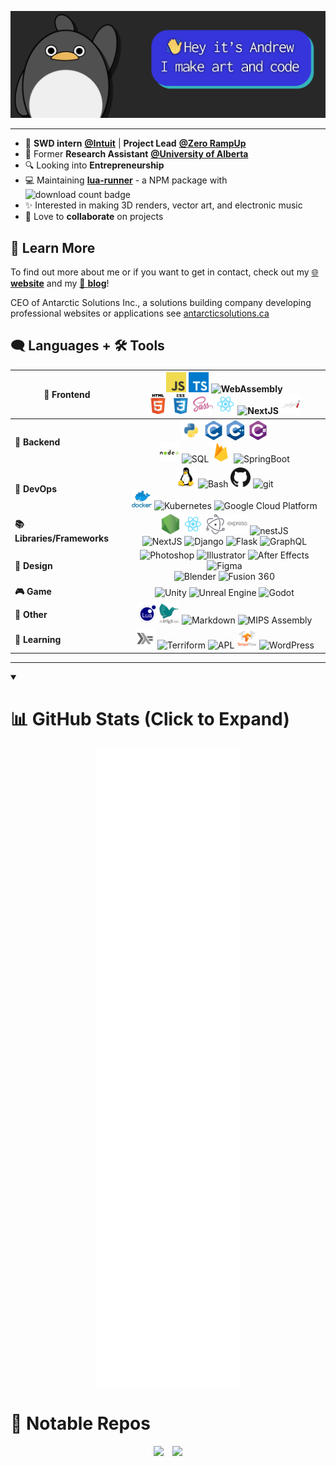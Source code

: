 ![banner](img/banner.gif)

---

- 📌 **SWD intern** [**@Intuit**](https://www.intuit.com/) | **Project Lead** [**@Zero RampUp**](https://zerorampup.com/)
- 📜 Former **Research Assistant** [**@University of Alberta**](https://www.ualberta.ca/index.html)
- 🔍 Looking into **Entrepreneurship** 
- 💻 Maintaining [**lua-runner**](https://github.com/Zeyu-Li/lua-runner) - a NPM package with ![download count badge](https://img.shields.io/npm/dt/lua-runner.svg "download count badge")
- ✨ Interested in making 3D renders, vector art, and electronic music 
- 💖 Love to **collaborate** on projects

## 🧭 Learn More

To find out more about me or if you want to get in contact, check out my [🌐 **website**](https://andrewli.site/) and my [📰 **blog**](https://blog.andrewli.site/)! 

CEO of Antarctic Solutions Inc., a solutions building company developing professional websites or applications see [antarcticsolutions.ca](https://antarcticsolutions.ca/)

## 🗨 Languages + 🛠 Tools 

<!-- img/icons from devicon.dev, icons8.com, or vectorlogo.zone -->

| **:hibiscus: Frontend**          | <img alt="JavaScript" title="JavaScript" width="32px" src="https://raw.githubusercontent.com/github/explore/80688e429a7d4ef2fca1e82350fe8e3517d3494d/topics/javascript/javascript.png" /> <img alt="Typescript" title="Typescript" width="32px" src="https://raw.githubusercontent.com/github/explore/80688e429a7d4ef2fca1e82350fe8e3517d3494d/topics/typescript/typescript.png" /> <img src="https://www.vectorlogo.zone/logos/webassembly/webassembly-icon.svg" alt="WebAssembly" title="WebAssembly" width="32"/> <br /> <img alt="HTML5" title="HTML5"  width="32px" src="https://raw.githubusercontent.com/github/explore/80688e429a7d4ef2fca1e82350fe8e3517d3494d/topics/html/html.png"/> <img alt="CSS3" title="CSS3" width="32px" src="https://raw.githubusercontent.com/github/explore/80688e429a7d4ef2fca1e82350fe8e3517d3494d/topics/css/css.png" /> <img alt="SCSS" title="SCSS" width="32px" src="https://raw.githubusercontent.com/github/explore/80688e429a7d4ef2fca1e82350fe8e3517d3494d/topics/sass/sass.png" />  <img alt="React/React Native" title="React/React Native" width="32px" src="https://raw.githubusercontent.com/github/explore/80688e429a7d4ef2fca1e82350fe8e3517d3494d/topics/react/react.png" /> <img alt="NextJS" title="NextJS" width="32px" src="https://cdn.jsdelivr.net/gh/devicons/devicon/icons/nextjs/nextjs-original-wordmark.svg" /> <img alt="Jekyll" title="Jekyll" width="32px" src="https://raw.githubusercontent.com/github/explore/80688e429a7d4ef2fca1e82350fe8e3517d3494d/topics/jekyll/jekyll.png" /> |
|----------------------------------|:----------------------------------------------------------------------------------------------------------------------------------------------------------------------------------------------------------------------------------------------------------------------------------------------------------------------------------------------------------------------------------------------------------------------------------------------------------------------------------------------------------------------------------------------------------------------------------------------------------------------------------------------------------------------------------------------------------------------------------------------------------------------------------------------------------------------------------------------------------------------------------------------------------------------------------------------------------------------------------------------------------------------------------------------------------------------------------------------------------------------------------------------------------------------------------------------------------------------------------------------------------------------------------------------------------------------------------------------------------------------------------------------------------------------------------------------------------------------------------------------------------------------------------------------------------:|
| **:briefcase: Backend**          | <img alt="Python" title="Python" width="32px" src="https://raw.githubusercontent.com/github/explore/80688e429a7d4ef2fca1e82350fe8e3517d3494d/topics/python/python.png" /> <img src="https://raw.githubusercontent.com/devicons/devicon/master/icons/c/c-original.svg" alt="c" title="c" width="32" height="32"/> <img src="https://raw.githubusercontent.com/devicons/devicon/master/icons/cplusplus/cplusplus-original.svg" alt="c++" title="c++" width="32" height="32"/> <img src="https://raw.githubusercontent.com/devicons/devicon/master/icons/csharp/csharp-original.svg" alt="c#" title="c#" width="32" height="32"/> <br />  <img src="https://raw.githubusercontent.com/devicons/devicon/master/icons/nodejs/nodejs-original-wordmark.svg" alt="nodejs" title="nodejs" width="32" height="32"/> <img alt="SQL" title="SQL" width="32px" src="https://img.icons8.com/metro/32/4a90e2/database.png" /> <img alt="Firebase" title="Firebase" width="32px" src="https://raw.githubusercontent.com/github/explore/80688e429a7d4ef2fca1e82350fe8e3517d3494d/topics/firebase/firebase.png" /> <img alt="SpringBoot" title="SpringBoot" width="32px" src="https://cdn.jsdelivr.net/gh/devicons/devicon/icons/spring/spring-original.svg" />                                                                                                                                |
| **:robot: DevOps**          | <img src="https://raw.githubusercontent.com/devicons/devicon/master/icons/linux/linux-original.svg" alt="linux" title="linux" width="32" height="32"/> <img alt="Bash" title="Bash" width="32px" src="https://cdn.jsdelivr.net/gh/devicons/devicon/icons/bash/bash-plain.svg" /> <img alt="GitHub" title="GitHub" width="32px" src="https://raw.githubusercontent.com/github/explore/78df643247d429f6cc873026c0622819ad797942/topics/github/github.png" /> <img src="https://www.vectorlogo.zone/logos/git-scm/git-scm-icon.svg" alt="git" title="git" width="32" height="32"/> <br /><img alt="Docker" title="Docker" width="32px" src="https://raw.githubusercontent.com/github/explore/78df643247d429f6cc873026c0622819ad797942/topics/docker/docker.png" /> <img src="https://cdn.jsdelivr.net/gh/devicons/devicon/icons/kubernetes/kubernetes-plain-wordmark.svg" alt="Kubernetes" title="Kubernetes" width="32" height="32"/> <img alt="Google Cloud Platform" title="Google Cloud Platform" width="32px"  src="https://img.icons8.com/color/32/000000/google-cloud-platform.png"/>                                                                                                                                 |
| **:books: Libraries/Frameworks** | <img alt="Node.js" title="Node.js" width="32px" src="https://raw.githubusercontent.com/github/explore/80688e429a7d4ef2fca1e82350fe8e3517d3494d/topics/nodejs/nodejs.png" /> <img alt="React/React Native" title="React/React Native" width="32px" src="https://raw.githubusercontent.com/github/explore/80688e429a7d4ef2fca1e82350fe8e3517d3494d/topics/react/react.png" /> <img alt="electron" title="electron" width="32px" src="https://raw.githubusercontent.com/github/explore/80688e429a7d4ef2fca1e82350fe8e3517d3494d/topics/electron/electron.png" /> <img src="https://raw.githubusercontent.com/devicons/devicon/master/icons/express/express-original-wordmark.svg" alt="express" title="express" width="32" height="32"/> <img src="https://www.vectorlogo.zone/logos/nestjs/nestjs-icon.svg" alt="nestJS" title="nestJS" width="32" height="32"/> <br /> <img alt="NextJS" title="NextJS" width="32px" src="https://cdn.jsdelivr.net/gh/devicons/devicon/icons/nextjs/nextjs-original-wordmark.svg" /> <img src="https://www.vectorlogo.zone/logos/djangoproject/djangoproject-icon.svg" alt="Django" title="Django" width="32" height="32"/> <img src="https://img.icons8.com/ios/32/000000/flask.png" alt="Flask" title="Flask" width="32" height="32"/> <img alt="GraphQL" title="GraphQL" width="32px" src="https://cdn.jsdelivr.net/gh/devicons/devicon/icons/graphql/graphql-plain.svg" />                                                                                                                          |
| **:art: Design**                 | <img alt="Photoshop" title="Photoshop" src="https://img.icons8.com/fluent/32/000000/adobe-photoshop.png"/> <img alt="Illustrator" title="Illustrator" src="https://img.icons8.com/color/32/000000/adobe-illustrator.png"/> <img alt="After Effects" title="After Effects" src="https://img.icons8.com/color/32/000000/adobe-after-effects.png"/> <img alt="Figma" title="Figma" src="https://img.icons8.com/color/32/000000/figma.png"/> <br /> <img alt="Blender" title="Blender" src="https://img.icons8.com/color/32/000000/blender-3d.png"/> <img alt="Fusion 360" title="Fusion 360" src="https://img.icons8.com/color/32/000000/autodesk-fusion-360.png"/>                                                                                                                                                                                                                                                                                                                                                                                                                                                                                                                                                                                                                                                                                                                                                                                                                                                                                           |
| **:video_game: Game**            | <img alt="Unity" title="Unity" src="https://img.icons8.com/fluent/32/000000/unity.png"/> <img alt="Unreal Engine" title="Unreal Engine" src="https://img.icons8.com/nolan/32/unreal-engine.png"/> <img alt="Godot" title="Godot" width="32" height="32" src="https://cdn.jsdelivr.net/gh/devicons/devicon/icons/godot/godot-original.svg"/>                                                                                                                                                                                                                                                                                                                                                                                                                                                                                                                                                                                                                                                                                                                                                                                                                                                                                                                                                                                                                                                                                                                                                                                                                |
| **:star2: Other**                | <img alt="Lua" title="Lua" width="32px" src="https://raw.githubusercontent.com/github/explore/80688e429a7d4ef2fca1e82350fe8e3517d3494d/topics/lua/lua.png" /> <img src="https://raw.githubusercontent.com/github/explore/80688e429a7d4ef2fca1e82350fe8e3517d3494d/topics/latex/latex.png" alt="LaTeX" title="LaTeX" width="32" height="32"/> <img alt="Markdown" title="Markdown" width="32px" src="https://img.icons8.com/android/32/000000/markdown.png" /> <img alt="MIPS Assembly" title="Assembly" width="32px" style="image-rendering: crisp-edges;" src="https://assets.exercism.io/tracks/mips-bordered-turquoise.png?size=32" />                                                                                                                                                 |
| **:book: Learning**              | <img alt="Haskell" title="Haskell" width="32px" src="https://raw.githubusercontent.com/github/explore/80688e429a7d4ef2fca1e82350fe8e3517d3494d/topics/haskell/haskell.png" /> <img alt="Terriform" title="Terriform" width="32px" src="https://cdn.jsdelivr.net/gh/devicons/devicon/icons/terraform/terraform-original.svg" /> <img alt="APL" title="APL" width="32px" src="https://upload.wikimedia.org/wikipedia/commons/thumb/6/6f/APLgradeup.svg/40px-APLgradeup.svg.png" /> <img src="https://raw.githubusercontent.com/github/explore/80688e429a7d4ef2fca1e82350fe8e3517d3494d/topics/tensorflow/tensorflow.png" alt="TensorFlow" title="TensorFlow" width="32" height="32"/> <img src="https://cdn.jsdelivr.net/gh/devicons/devicon/icons/wordpress/wordpress-plain.svg" alt="WordPress" title="WordPress" width="32" height="32"/>                                                                                                                                                                                                                                                                                                                                                                                                                                                                                                                                                                                                                                                                                                    |

----

<a name="stats"></a>

<details open>
    <summary><h1>
📊 GitHub Stats (Click to Expand)
        </h1></summary>
<div align="center"><img align="center" src="/github-metrics.svg" alt="Metrics"></div>
</details>




# 🧾 Notable Repos

<div align="center">
    <p><a href='https://github.com/Zeyu-Li/github-index-generator#github-index' style="margin-right: 10px"><img src="https://github-readme-stats.vercel.app/api/pin/?username=Zeyu-Li&repo=github-index-generator&theme=radical"></a> <a href='https://github.com/Zeyu-Li/lit-website'><img src="https://github-readme-stats.vercel.app/api/pin/?username=Zeyu-Li&repo=lit-website&theme=radical"></a></p>
</div>
